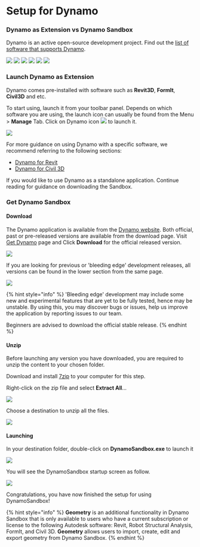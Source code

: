 # Setup for Dynamo

### Dynamo as Extension vs Dynamo Sandbox

Dynamo is an active open-source development project. Find out the [list of software that supports Dynamo](http://dynamobim.org/download/).

![](images/setupfordynamo-dynamorevit.png) ![](images/setupfordynamo-dynamocivil3D.png) ![](images/setupfordynamo-dynamoaliasdesign.png) ![](images/setupfordynamo-dynamoformit.png) ![](<images/setupfordynamo-dynamoadvancesteel (1).png>) ![](images/setupfordynamo-dynamorobotstructuralanalysis.png)

### Launch Dynamo as Extension

Dynamo comes pre-installed with software such as **Revit3D**, **FormIt**, **Civil3D** and etc.

To start using, launch it from your toolbar panel. Depends on which software you are using, the launch icon can usually be found from the Menu > **Manage** Tab. Click on Dynamo icon ![](images/dynamoCore-halfSize.png) to launch it.

![](<../7_dynamo_for_revit/images/1/launchdynamofromrevit (1).jpg>)

For more guidance on using Dynamo with a specific software, we recommend referring to the following sections:

* [Dynamo for Revit](../7_dynamo_for_revit/)
* [Dynamo for Civil 3D](../dynamo-for-civil-3d/)

If you would like to use Dynamo as a standalone application. Continue reading for guidance on downloading the Sandbox.

### Get Dynamo Sandbox

#### Download

The Dynamo application is available from the [Dynamo website](http://dynamobim.com). Both official, past or pre-released versions are available from the download page. Visit [Get Dynamo](http://dynamobim.org/download/) page and Click **Download** for the official released version.

![](images/dynamo-sandbox\(1\).png)

If you are looking for previous or 'bleeding edge' development releases, all versions can be found in the lower section from the same page.

![](images/DynamoSandboxAllbuilds.jpg)

{% hint style="info" %}
'Bleeding edge' development may include some new and experimental features that are yet to be fully tested, hence may be unstable. By using this, you may discover bugs or issues, help us improve the application by reporting issues to our team.

Beginners are advised to download the official stable release.
{% endhint %}

#### Unzip

Before launching any version you have downloaded, you are required to unzip the content to your chosen folder.

Download and install [7zip](https://www.7-zip.org/download.html) to your computer for this step.

Right-click on the zip file and select **Extract All**...

![](images/02-03Extractzipfile.jpg)

Choose a destination to unzip all the files.

![](images/02-04Extractdestinationfolder.jpg)

#### Launching

In your destination folder, double-click on **DynamoSandbox.exe** to launch it

![](images/02-05Dynamoexe.jpg)

You will see the DynamoSandbox startup screen as follow.

![](images/02-06Dynamostartupscreen.jpg)

Congratulations, you have now finished the setup for using DynamoSandbox!

{% hint style="info" %}
**Geometry** is an additional functionality in Dynamo Sandbox that is only available to users who have a current subscription or license to the following Autodesk software: Revit, Robot Structural Analysis, FormIt, and Civil 3D. **Geometry** allows users to import, create, edit and export geometry from Dynamo Sandbox.
{% endhint %}
